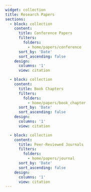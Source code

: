 ```yaml
---
widget: collection
title: Research Papers
sections:
  - block: collection
    content:
      title: Conference Papers
      filters:
        folders:
          - home/papers/conference
      sort_by: 'Date'
      sort_ascending: false
    design:
      columns: '1'
      view: citation

  - block: collection
    content:
      title: Book Chapters
      filters:
        folders:
          - home/papers/book_chapter
      sort_by: 'Date'
      sort_ascending: false
    design:
      columns: '1'
      view: citation

  - block: collection
    content:
      title: Peer-Reviewed Journals
      filters:
        folders:
          - home/papers/journal
      sort_by: 'Date'
      sort_ascending: false
    design:
      columns: '1'
      view: citation
---
```

